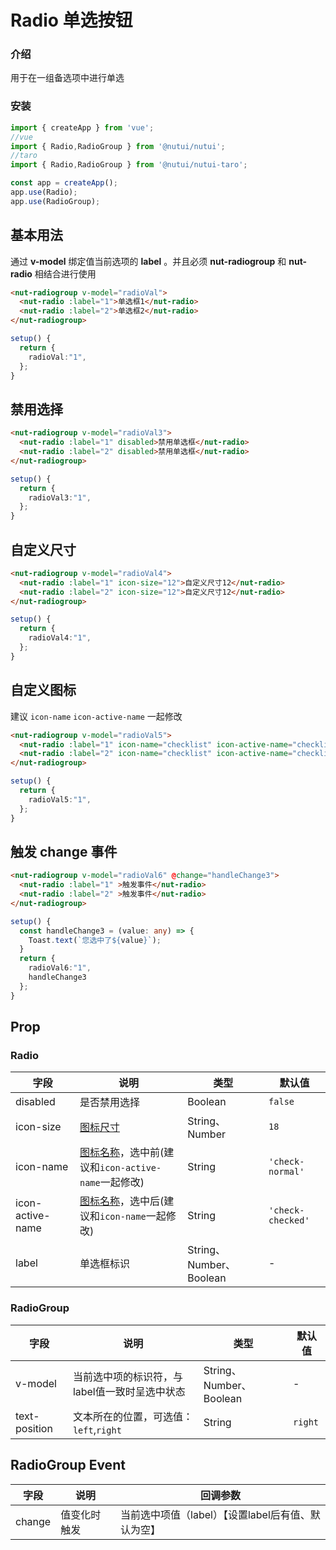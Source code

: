 # Radio 单选按钮

### 介绍

用于在一组备选项中进行单选

### 安装

``` ts
import { createApp } from 'vue';
//vue
import { Radio,RadioGroup } from '@nutui/nutui';
//taro
import { Radio,RadioGroup } from '@nutui/nutui-taro';

const app = createApp();
app.use(Radio);
app.use(RadioGroup);
```
## 基本用法

通过 **v-model** 绑定值当前选项的 **label** 。并且必须 **nut-radiogroup** 和 **nut-radio** 相结合进行使用

```html
<nut-radiogroup v-model="radioVal">
  <nut-radio :label="1">单选框1</nut-radio>
  <nut-radio :label="2">单选框2</nut-radio>
</nut-radiogroup>
```
```ts
setup() {
  return {
    radioVal:"1",
  };
}
```

## 禁用选择

```html
<nut-radiogroup v-model="radioVal3">
  <nut-radio :label="1" disabled>禁用单选框</nut-radio>
  <nut-radio :label="2" disabled>禁用单选框</nut-radio>
</nut-radiogroup>
```
```ts
setup() {
  return {
    radioVal3:"1",
  };
}
```

## 自定义尺寸

```html
<nut-radiogroup v-model="radioVal4">
  <nut-radio :label="1" icon-size="12">自定义尺寸12</nut-radio>
  <nut-radio :label="2" icon-size="12">自定义尺寸12</nut-radio>
</nut-radiogroup>
```
```ts
setup() {
  return {
    radioVal4:"1",
  };
}
```

## 自定义图标

建议 `icon-name` `icon-active-name` 一起修改

```html
<nut-radiogroup v-model="radioVal5">
  <nut-radio :label="1" icon-name="checklist" icon-active-name="checklist">自定义图标</nut-radio>
  <nut-radio :label="2" icon-name="checklist" icon-active-name="checklist">自定义图标</nut-radio>
</nut-radiogroup>
```
```ts
setup() {
  return {
    radioVal5:"1",
  };
}
```

## 触发 change 事件

```html
<nut-radiogroup v-model="radioVal6" @change="handleChange3">
  <nut-radio :label="1" >触发事件</nut-radio>
  <nut-radio :label="2" >触发事件</nut-radio>
</nut-radiogroup>
```
```ts
setup() {
  const handleChange3 = (value: any) => {
    Toast.text(`您选中了${value}`);
  }
  return {
    radioVal6:"1",
    handleChange3
  };
}
```

## Prop

### Radio

| 字段 | 说明 | 类型 | 默认值
|----- | ----- | ----- | ----- 
| disabled | 是否禁用选择 | Boolean | `false`
| icon-size | [图标尺寸](#/icon) | String、Number | `18`
| icon-name | [图标名称](#/icon)，选中前(建议和`icon-active-name`一起修改) | String | `'check-normal'`
| icon-active-name | [图标名称](#/icon)，选中后(建议和`icon-name`一起修改) | String | `'check-checked'`
| label | 单选框标识 | String、Number、Boolean | -

### RadioGroup

| 字段 | 说明 | 类型 | 默认值
|----- | ----- | ----- | ----- 
| v-model | 当前选中项的标识符，与label值一致时呈选中状态 | String、Number、Boolean | -
| text-position | 文本所在的位置，可选值：`left`,`right` | String | `right`

## RadioGroup Event

| 字段 | 说明 | 回调参数 
|----- | ----- | ----- 
| change | 值变化时触发 | 当前选中项值（label）【设置label后有值、默认为空】